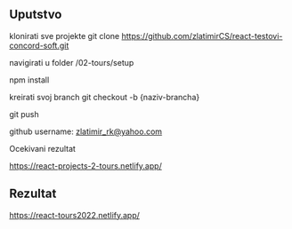 ## Uputstvo

klonirati sve projekte git clone https://github.com/zlatimirCS/react-testovi-concord-soft.git

navigirati u folder /02-tours/setup

npm install

kreirati svoj branch git checkout -b {naziv-brancha}

git push

github username: zlatimir_rk@yahoo.com

Ocekivani rezultat 

https://react-projects-2-tours.netlify.app/

## Rezultat

https://react-tours2022.netlify.app/
